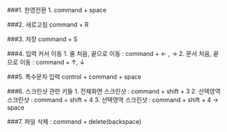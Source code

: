 ###1. 한영전환
    1. command + space

###2. 새로고침
    command + R

###3. 저장
    command + S

###4. 입력 커서 이동
    1. 줄 처음, 끝으로 이동 : command + ← , →
    2. 문서 처음, 끝으로 이동 : command + ↑, ↓

###5. 특수문자 입력
    control + command + space

###6. 스크린샷 관련 키들
    1. 전체화면 스크린샷 : command + shift + 3
    2. 선택영역 스크린샷 : command + shift + 4
    3. 선택영역 스크린샷 : command + shift + 4 -> space

###7. 파일 삭제 : command + delete(backspace)
